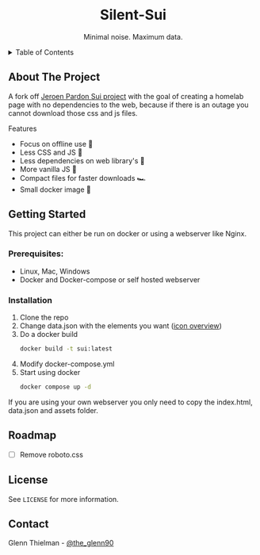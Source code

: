 <a id="readme-top"></a>

<!-- PROJECT LOGO -->
<br />
<div align="center">
<h1 align="center">Silent-Sui</h1>
  <p align="center">
    Minimal noise. Maximum data.
  </p>
</div>

<!-- TABLE OF CONTENTS -->
<details>
  <summary>Table of Contents</summary>
  <ol>
    <li>
      <a href="#about-the-project">About The Project</a>
    </li>
    <li>
      <a href="#getting-started">Getting Started</a>
      <ul>
        <li><a href="#installation">Installation</a></li>
      </ul>
    </li>
    <li><a href="#roadmap">Roadmap</a></li>
    <li><a href="#license">License</a></li>
    <li><a href="#contact">Contact</a></li>
  </ol>
</details>

<!-- ABOUT THE PROJECT -->
## About The Project

A fork off <a href="https://github.com/jeroenpardon/sui">Jeroen Pardon Sui project</a> with the goal of creating a homelab page with no dependencies to the web, because if there is an outage you cannot download those css and js files.

Features
* Focus on offline use 🙅
* Less CSS and JS 🎉
* Less dependencies on web library's 🤩
* More vanilla JS 🍦
* Compact files for faster downloads 🏎️
* Small docker image 🐳

<!-- GETTING STARTED -->
## Getting Started

This project can either be run on docker or using a webserver like Nginx.

### Prerequisites:

* Linux, Mac, Windows
* Docker and Docker-compose or self hosted webserver

### Installation

1. Clone the repo
2. Change data.json with the elements you want ([icon overview](https://pictogrammers.com/library/mdi/))
3. Do a docker build
   ```sh
   docker build -t sui:latest
   ```
4. Modify docker-compose.yml
5. Start using docker
   ```sh
   docker compose up -d
   ```

If you are using your own webserver you only need to copy the index.html, data.json and assets folder.

<!-- ROADMAP -->
## Roadmap

- [ ] Remove roboto.css

<!-- LICENSE -->
## License

See `LICENSE` for more information.

<!-- CONTACT -->
## Contact

Glenn Thielman - [@the_glenn90](https://x.com/the_glenn90)